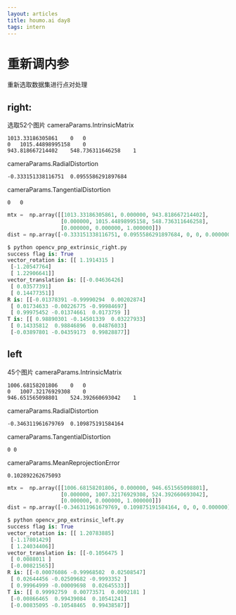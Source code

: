 ```yaml
---
layout: articles
title: houmo.ai day8
tags: intern
---
```




# 重新调内参
重新选取数据集进行点对处理

## right:
选取52个图片
cameraParams.IntrinsicMatrix  
```
1013.33186305861	0	0
0	1015.44898995158	0
943.818667214402	548.736311646258	1
```

cameraParams.RadialDistortion
```
-0.333151338116751	0.0955586291897684
```

cameraParams.TangentialDistortion  
```
0	0
```


```python
mtx =  np.array([[1013.33186305861, 0.000000, 943.818667214402],
                 [0.000000, 1015.44898995158, 548.736311646258],
                 [0.000000, 0.000000, 1.000000]])
dist = np.array([-0.333151338116751, 0.0955586291897684, 0, 0, 0.000000])
```


```python
$ python opencv_pnp_extrinsic_right.py
success flag is: True
vector_rotation is: [[ 1.1914315 ]
 [-1.20547764]
 [ 1.22906641]]
vector_translation is: [[-0.04636426]
 [ 0.03577391]
 [ 0.14477351]]
R is: [[-0.01378391 -0.99990294  0.00202874]
 [ 0.01734633 -0.00226775 -0.99984697]
 [ 0.99975452 -0.01374661  0.0173759 ]]
T is: [[ 0.98890301 -0.14501339  0.03227933]
 [ 0.14335812  0.98846896  0.04876033]
 [-0.03897801 -0.04359173  0.99828877]]

```

## left
45个图片
cameraParams.IntrinsicMatrix  
```
1006.68158201806	0	0
0	1007.32176929308	0
946.651565098801	524.392660693042	1
```

cameraParams.RadialDistortion
```
-0.346311961679769	0.109875191584164
```

cameraParams.TangentialDistortion  
```
0 0
```

cameraParams.MeanReprojectionError  
```
0.102892262675093
```


```python
mtx =  np.array([[1006.68158201806, 0.000000, 946.651565098801],
                 [0.000000, 1007.32176929308, 524.392660693042],
                 [0.000000, 0.000000, 1.000000]])
dist = np.array([-0.346311961679769, 0.109875191584164, 0, 0, 0.000000])
```


```python
$ python opencv_pnp_extrinsic_left.py
success flag is: True
vector_rotation is: [[ 1.20783885]
 [-1.17801429]
 [ 1.24034406]]
vector_translation is: [[-0.1056475 ]
 [ 0.0088011 ]
 [-0.00821565]]
R is: [[-0.00076086 -0.99968502  0.02508547]
 [ 0.02644456 -0.02509682 -0.9993352 ]
 [ 0.99964999 -0.00009698  0.02645533]]
T is: [[ 0.99992759  0.00773571  0.0092181 ]
 [-0.00866465  0.99439084  0.10541241]
 [-0.00835095 -0.10548465  0.99438587]]
 ```